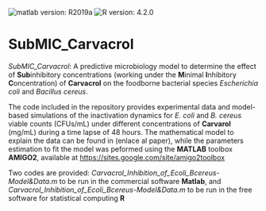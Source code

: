 ![matlab version: R2019a](https://img.shields.io/badge/Matlab-R2019a-green)
![R version: 4.2.0](https://img.shields.io/badge/R-4.2.0-green)

# SubMIC_Carvacrol

*SubMIC_Carvacrol*: A predictive microbiology model to determine the effect of **Sub**inhibitory concentrations (working under the **M**inimal **I**nhibitory **C**oncentration) of **Carvacrol** on the foodborne bacterial species *Escherichia coli* and *Bacillus cereus*.

The code included in the repository provides experimental data and model-based simulations of the inactivation dynamics for *E. coli* and *B. cereus* viable counts (CFUs/mL) under different concentrations of **Carvarol** (mg/mL) during a time lapse of 48 hours. The mathematical model to explain the data can be found in (enlace al paper), while the parameters estimation to fit the model was peformed using the **MATLAB** toolbox **AMIGO2**, available at https://sites.google.com/site/amigo2toolbox 

Two codes are provided: *Carvacrol_Inhibition_of_Ecoli_Bcereus-Model&Data.m* to be run in the commercial software **Matlab**, and *Carvacrol_Inhibition_of_Ecoli_Bcereus-Model&Data.m* to be run in the free software for statistical computing **R**

